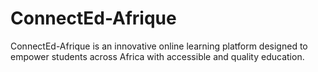 # ConnectEd-Afrique
ConnectEd-Afrique is an innovative online learning platform designed to empower students across Africa with accessible and quality education.
